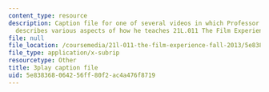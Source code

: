 ```yaml
---
content_type: resource
description: Caption file for one of several videos in which Professor David Thorburn
  describes various aspects of how he teaches 21L.011 The Film Experience.
file: null
file_location: /coursemedia/21l-011-the-film-experience-fall-2013/5e838368064256ff80f2ac4a476f8719_r8quwPWwurA.vtt
file_type: application/x-subrip
resourcetype: Other
title: 3play caption file
uid: 5e838368-0642-56ff-80f2-ac4a476f8719
---
```

